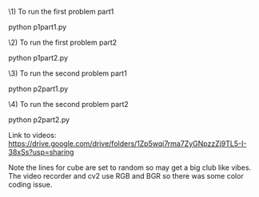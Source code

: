 ﻿\1) To run the first problem part1

python p1part1.py

\2) To run the first problem part2

python p1part2.py

\3) To run the second problem part1

python p2part1.py

\4) To run the second problem part2

python p2part2.py


Link to videos: https://drive.google.com/drive/folders/1Zp5wqi7rma7ZyGNpzzZj9TL5-I-38xSs?usp=sharing

Note the lines for cube are set to random so may get a big club like vibes. The video recorder and cv2 use RGB and BGR so there was some color coding issue.
